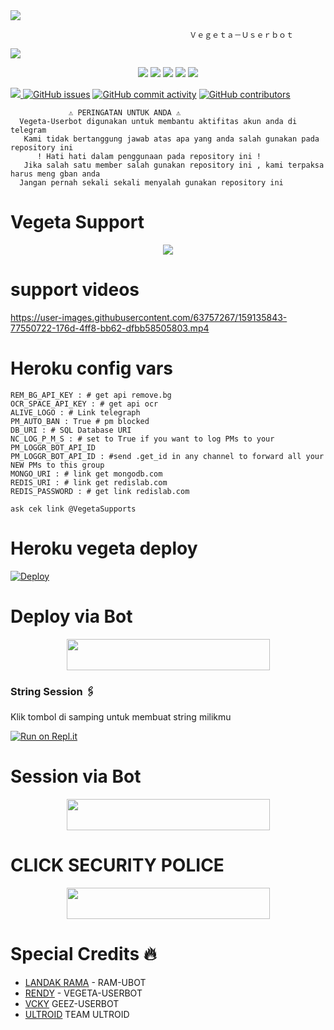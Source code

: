 <img src="https://user-images.githubusercontent.com/73097560/115834477-dbab4500-a447-11eb-908a-139a6edaec5c.gif">
                                                             
                                            Ｖｅｇｅｔａ－Ｕｓｅｒｂｏｔ
<img src="https://user-images.githubusercontent.com/73097560/115834477-dbab4500-a447-11eb-908a-139a6edaec5c.gif">



</p>
<p align="center">
    <a href="https://github.com/Randi356/Vegeta-Userbot"> <img src="https://img.shields.io/github/repo-size/Randi356/Vegeta-Userbot?color=orange&logo=github&logoColor=green&style=for-the-badge" /></a>
    <a href="https://github.com/Randi356/Vegeta-Userbot/commits"> <img src="https://img.shields.io/github/last-commit/Randi356/YVegeta-Userbot?color=blue&logo=github&logoColor=green&style=for-the-badge" /></a>
    <a href="https://github.com/Randi356/Vegeta-Userbot/issues"> <img src="https://img.shields.io/github/issues/Randi356/Vegeta-Userbot?color=blueviolet&logo=github&logoColor=green&style=for-the-badge" /></a>
    <a href="https://github.com/Randi356/Vegeta-Userbot/network/members"> <img src="https://img.shields.io/github/forks/Randi356/Vegeta-Userbot?color=red&logo=github&logoColor=green&style=for-the-badge" /></a>  
    <a href="https://pypi.org/project/Telethon/"> <img src="https://img.shields.io/pypi/v/telethon?color=yellow&label=telethon&logo=python&logoColor=green&style=for-the-badge" /></a>
</p>


<a href="https://t.me/VegetaSupports"><img src="https://img.shields.io/badge/CHANGE%20LOG-A+-blue.svg?style=for-the-badge&logo=Factor.">
  [![GitHub issues](https://img.shields.io/github/issues/Randi356/Vegeta-Userbot?&style=plastic&logo=github)](https://github.com/Randi356/Vegeta-Userbot/issues)
[![GitHub commit activity](https://img.shields.io/github/commit-activity/m/Randi356/Vegeta-Userbot?&style=plastic&logo=github)](https://github.com/Randi356/Vegeta-Userbot/graphs/commit-activity)
[![GitHub contributors](https://img.shields.io/github/contributors/Randi356/Vegeta-Userbot?&style=plastic&logo=github)](https://GitHub.com/Randi356/Vegeta-Userbot/graphs/contributors/)


```
             ⚠️ PERINGATAN UNTUK ANDA ⚠️ ️
  Vegeta-Userbot digunakan untuk membantu aktifitas akun anda di telegram
   Kami tidak bertanggung jawab atas apa yang anda salah gunakan pada repository ini
      ! Hati hati dalam penggunaan pada repository ini !
   Jika salah satu member salah gunakan repository ini , kami terpaksa harus meng gban anda 
  Jangan pernah sekali sekali menyalah gunakan repository ini
```
    
# Vegeta Support
<p align="center">
  <img src="https://telegra.ph/file/38b588acea66a3e4c43f7.jpg">
</p>

# support videos
https://user-images.githubusercontent.com/63757267/159135843-77550722-176d-4ff8-bb62-dfbb58505803.mp4

# Heroku config vars
```
REM_BG_API_KEY : # get api remove.bg
OCR_SPACE_API_KEY : # get api ocr
ALIVE_LOGO : # Link telegraph 
PM_AUTO_BAN : True # pm blocked
DB_URI : # SQL Database URI
NC_LOG_P_M_S : # set to True if you want to log PMs to your PM_LOGGR_BOT_API_ID
PM_LOGGR_BOT_API_ID : #send .get_id in any channel to forward all your NEW PMs to this group
MONGO_URI : # link get mongodb.com
REDIS_URI : # link get redislab.com
REDIS_PASSWORD : # get link redislab.com

ask cek link @VegetaSupports
```

# Heroku vegeta deploy 
[![Deploy](https://www.herokucdn.com/deploy/button.svg)](https://heroku.com/deploy)

  
 # Deploy via Bot
  <p align="center"><a href="https://telegram.dog/XTZ_HerokuBot?start=UmFuZGkzNTYvVmVnZXRhLVVzZXJib3QgVmVnZXRhLVVzZXJib3Q">
  <img src="https://img.shields.io/badge/Deploy%20via%20Bot-blue?style=flat&logo=heroku" width="325" height="50.100" /></a></p>
  
### String Session 🖇
Klik tombol di samping untuk membuat string milikmu

[![Run on Repl.it](https://repl.it/badge/github/STARKGANG/friday)](https://replit.com/@Randi356/Vegeta-String)

# Session via Bot
  <p align="center"><a href="https://t.me/VegetaSessionBot">
  <img src="https://img.shields.io/badge/SESSION%20VIA%20BOT-red?style=flat&logo=session" width="325" height="50.100" /></a></p>

# CLICK SECURITY POLICE
<p align="center"><a href="https://github.com/Randi356/Vegeta-Userbot/blob/Vegeta-Userbot/SECURITY.md">
  <img src="https://img.shields.io/badge/SECURITY-gray?style=flat&logo=session" width="325" height="50.100" /></a></p>

# Special Credits 🔥

*   [LANDAK RAMA](https://github.com/ramadhani892) - RAM-UBOT
*   [RENDY](https://github.com/Randi356/Vegeta-Userbot) - VEGETA-USERBOT
*   [VCKY](https://t.me/vckyouubitch) GEEZ-USERBOT
*   [ULTROID](https://github.com/TeamUltroid) TEAM ULTROID
